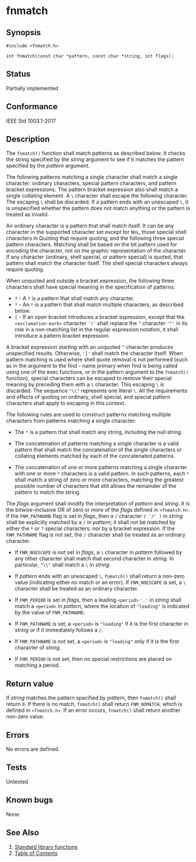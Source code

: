 # fnmatch

## Synopsis

`#include <fnmatch.h>`

`int fnmatch(const char *pattern, const char *string, int flags);`

## Status

Partially implemented

## Conformance

IEEE Std 1003.1-2017

## Description

The `fnmatch()` function shall match patterns as described below. It checks the string specified by the _string_
argument to see if it matches the pattern specified by the _pattern_ argument.

The following patterns matching a single character shall match a single character: ordinary characters, special pattern
characters, and pattern bracket expressions. The pattern bracket expression also shall match a single collating element.
A `\` character shall escape the following character. The escaping `\` shall be discarded. If a
pattern ends with an unescaped `\`, it is unspecified whether the pattern does not match anything or the
pattern is treated as invalid.

An ordinary character is a pattern that shall match itself. It can be any character in the supported character set
except for `NUL`, those special shell characters in Quoting that require quoting, and the following three special
pattern characters. Matching shall be based on the bit pattern used for encoding the character, not on the graphic
representation of the character. If any character (ordinary, shell special, or pattern special) is quoted, that pattern
shall match the character itself. The shell special characters always require quoting.

When unquoted and outside a bracket expression, the following three characters shall have special meaning in the
specification of patterns:

* `?` - A `?` is a pattern that shall match any character.
* `*` - An `*` is a pattern that shall match multiple characters, as described below.
* `[` - If an open bracket introduces a bracket expression, except that the `<exclamation-mark>` character `'!'`
 shall replace the `^` character `'^'` in its role in a non-matching list in the regular expression
 notation, it shall introduce a pattern bracket expression.

 A bracket expression starting with an unquoted `^` character produces unspecified results. Otherwise, `'['`
 shall match the character itself. When pattern matching is used where shell quote removal is not performed (such as in
 the argument to the find - name primary when find is being called using one of the exec functions, or in the pattern
 argument to the `fnmatch()` function), special characters can be escaped to remove their special meaning by preceding
 them with a `\` character. This escaping `\` is discarded. The sequence `"\\"` represents one literal `\`. All the
 requirements and effects of quoting on ordinary, shell special, and special pattern characters shall apply to escaping
 in this context.

The following rules are used to construct patterns matching multiple characters from patterns matching a single
character:

* The `*` is a pattern that shall match any string, including the null string.

* The concatenation of patterns matching a single character is a valid pattern that shall match the concatenation of the
single characters or collating elements matched by each of the concatenated patterns.

* The concatenation of one or more patterns matching a single character with one or more `*` characters is a valid
pattern. In such patterns, each `*` shall match a string of zero or more characters, matching the greatest possible
number of characters that still allows the remainder of the pattern to match the string.

The _flags_ argument shall modify the interpretation of _pattern_ and _string_. It is the bitwise-inclusive OR of zero
or more of the _flags_ defined in `<fnmatch.h>`. If the `FNM_PATHNAME` flag is set in _flags_, then a `/` character
`( '/' )` in _string_ shall be explicitly matched by a `/` in _pattern_; it shall not be matched by either the `*` or
`?` special characters, nor by a bracket expression. If the `FNM_PATHNAME` flag is not set, the `/` character shall be
treated as an ordinary character.

* If `FNM_NOESCAPE` is not set in _flags_, a `\` character in _pattern_ followed by any other character shall match that
second character in _string_. In particular, `"\\"` shall match a `\` in _string_.

* If _pattern_ ends with an unescaped `\`, `fnmatch()` shall return a non-zero value (indicating either no match or an
error). If `FNM_NOESCAPE` is set, a `\` character shall be treated as an ordinary character.

* If `FNM_PERIOD` is set in _flags_, then a leading `<period>` `'.'` in _string_ shall match a `<period>` in
_pattern_, where the location of `"leading"` is indicated by the value of `FNM_PATHNAME`:

* If `FNM_PATHNAME` is set, a `<period>` is `"leading"` if it is the first character in _string_ or if it immediately
follows a `/`.

* If `FNM_PATHNAME` is not set, a `<period>` is `"leading"` only if it is the first character of _string_.

* If `FNM_PERIOD` is not set, then no special restrictions are placed on matching a period.

## Return value

If _string_ matches the pattern specified by _pattern_, then `fnmatch()` shall return `0`. If there is no match,
`fnmatch()` shall return `FNM_NOMATCH`, which is defined in `<fnmatch.h>`. If an error occurs, `fnmatch()` shall
return another non-zero value.

## Errors

No errors are defined.

## Tests

Untested

## Known bugs

None

## See Also

1. [Standard library functions](../index.md)
2. [Table of Contents](../../../index.md)
